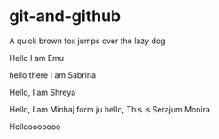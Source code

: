 # git-and-github

A quick brown fox jumps over the lazy dog

Hello I am Emu

hello there I am Sabrina

Hello, I am Shreya

Hello, I am Minhaj form ju
hello, This is Serajum Monira

Helloooooooo
